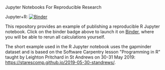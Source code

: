 Jupyter Notebooks For Reproducible Research

Jupyter+R: [![Binder](https://mybinder.org/badge_logo.svg)](https://mybinder.org/v2/gh/alex-konovalov/repro-r/master?filepath=index.ipynb)

This repository provides an example of publishing a reproducible
R Jupyter notebook. Click on the binder badge above to launch it
on [Binder](https://mybinder.org), where you will be able to rerun
all calculations yourself.

The short example used in the R Jupyter notebook uses the gapminder
dataset and is based on the Software Carpentry lesson "Programming in R"
taught by Leighton Pritchard in St Andrews on 30-31 May 2019:
<https://starescomp.github.io/2019-05-30-standrews/>.
